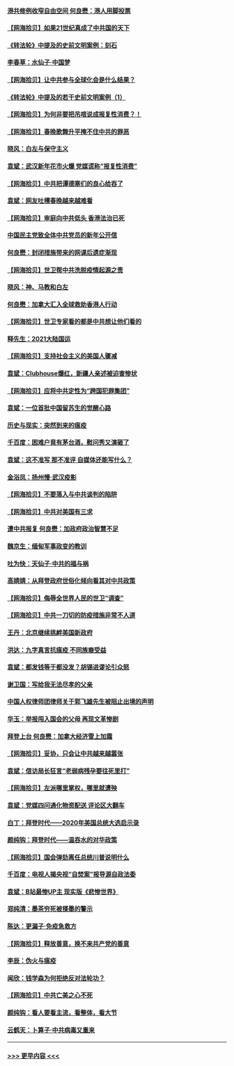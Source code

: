 #### [港共修例收窄自由空间 何良懋：港人用脚投票](../pages/nsc993/n12760734.md?t=02190901) 
#### [【网海拾贝】如果21世纪真成了中共国的天下](../pages/nsc993/n12759741.md?t=02190901) 
#### [《转法轮》中提及的史前文明案例：刻石](../pages/nsc993/n12758577.md?t=02190901) 
#### [李春草：水仙子‧中国梦](../pages/nsc993/n12757686.md?t=02190901) 
#### [【网海拾贝】让中共参与全球化会是什么结果？](../pages/nsc993/n12757585.md?t=02190901) 
#### [《转法轮》中提及的若干史前文明案例（1）](../pages/nsc993/n12756200.md?t=02190901) 
#### [【网海拾贝】为何非要把吊唁说成报复性消费？！](../pages/nsc993/n12753738.md?t=02190901) 
#### [【网海拾贝】春晚歌舞升平掩不住中共的罪恶](../pages/nsc993/n12752025.md?t=02190901) 
#### [晓风：白左与保守主义](../pages/nsc993/n12752016.md?t=02190901) 
#### [袁斌：武汉新年花市火爆 党媒谎称“报复性消费”](../pages/nsc993/n12751938.md?t=02190901) 
#### [【网海拾贝】中共把谭德塞们的良心给吞了](../pages/nsc993/n12750636.md?t=02190901) 
#### [袁斌：网友吐槽春晚越来越难看](../pages/nsc993/n12750619.md?t=02190901) 
#### [【网海拾贝】审庭向中共低头 香港法治已死](../pages/nsc993/n12748910.md?t=02190901) 
#### [中国民主党致全体中共党员的新年公开信](../pages/nsc993/n12747581.md?t=02190901) 
#### [何良懋：封闭措施带来的网课后遗症渐现](../pages/nsc993/n12747478.md?t=02190901) 
#### [【网海拾贝】世卫帮中共洗脱疫情起源之责](../pages/nsc993/n12746838.md?t=02190901) 
#### [晓风：神、马教和白左](../pages/nsc993/n12746828.md?t=02190901) 
#### [何良懋：加拿大汇入全球救助香港人行动](../pages/nsc993/n12746719.md?t=02190901) 
#### [【网海拾贝】世卫专家看的都是中共想让他们看的](../pages/nsc993/n12744865.md?t=02190901) 
#### [释先生：2021大陆国运](../pages/nsc993/n12744813.md?t=02190901) 
#### [【网海拾贝】支持社会主义的美国人骤减](../pages/nsc993/n12742476.md?t=02190901) 
#### [袁斌：Clubhouse爆红，新疆人亲述被迫害惨状](../pages/nsc993/n12742407.md?t=02190901) 
#### [【网海拾贝】应将中共定性为“跨国犯罪集团”](../pages/nsc993/n12740430.md?t=02190901) 
#### [袁斌：一位首批中国留苏生的觉醒心路](../pages/nsc993/n12740396.md?t=02190901) 
#### [历史与现实：突然到来的瘟疫](../pages/nsc993/n12738507.md?t=02190901) 
#### [千百度：困难户竟有茅台酒，慰问秀又演砸了](../pages/nsc993/n12738362.md?t=02190901) 
#### [袁斌：这不准写 那不准评 自媒体还能写什么？](../pages/nsc993/n12737833.md?t=02190901) 
#### [金浴凤：扬州慢‧武汉疫影](../pages/nsc993/n12737248.md?t=02190901) 
#### [【网海拾贝】不要落入与中共谈判的陷阱](../pages/nsc993/n12735229.md?t=02190901) 
#### [【网海拾贝】中共对美国有三求](../pages/nsc993/n12735197.md?t=02190901) 
#### [遭中共报复 何良懋：加政府政治智慧不足](../pages/nsc993/n12734323.md?t=02190901) 
#### [魏京生：缅甸军事政变的教训](../pages/nsc993/n12732470.md?t=02190901) 
#### [吐为快：天仙子·中共的福与祸](../pages/nsc993/n12732165.md?t=02190901) 
#### [高婧婧：从拜登政府世俗化倾向看其对中共政策](../pages/nsc993/n12730028.md?t=02190901) 
#### [【网海拾贝】侮辱全世界人民的世卫“调查”](../pages/nsc993/n12727884.md?t=02190901) 
#### [【网海拾贝】中共一刀切的防疫措施非常不人道](../pages/nsc993/n12724879.md?t=02190901) 
#### [王丹：北京继续挑衅美国新政府](../pages/nsc993/n12722456.md?t=02190901) 
#### [洪达：九字真言抗瘟疫 不同族裔受益](../pages/nsc993/n12722448.md?t=02190901) 
#### [袁斌：都发钱等于都没发？胡锡进谬论引众怒](../pages/nsc993/n12722393.md?t=02190901) 
#### [谢卫国：写给我无法尽孝的父亲](../pages/nsc993/n12720325.md?t=02190901) 
#### [中国人权律师团律师关于郭飞雄先生被阻止出境的声明](../pages/nsc993/n12720203.md?t=02190901) 
#### [华玉：举报闯入国会的父母 再现文革惨剧](../pages/nsc993/n12719070.md?t=02190901) 
#### [拜登上台 何良懋：加拿大经济雪上加霜](../pages/nsc993/n12718943.md?t=02190901) 
#### [【网海拾贝】妥协，只会让中共越来越嚣张](../pages/nsc993/n12717392.md?t=02190901) 
#### [袁斌：信访局长狂言“老弱病残孕要往死里打”](../pages/nsc993/n12717343.md?t=02190901) 
#### [【网海拾贝】左派哪里掌权，哪里就遭殃](../pages/nsc993/n12715009.md?t=02190901) 
#### [袁斌：党媒四问通化物资配送 评论区大翻车](../pages/nsc993/n12714950.md?t=02190901) 
#### [白丁：拜登时代——2020年美国总统大选启示录](../pages/nsc993/n12714920.md?t=02190901) 
#### [颜纯钩：拜登时代——温吞水的对华政策](../pages/nsc993/n12713245.md?t=02190901) 
#### [【网海拾贝】国会弹劾离任总统川普说明什么](../pages/nsc993/n12712816.md?t=02190901) 
#### [千百度：电视人揭央视“自焚案”报导源自政法委](../pages/nsc993/n12709760.md?t=02190901) 
#### [袁斌：B站最惨UP主 现实版《悲惨世界》](../pages/nsc993/n12709686.md?t=02190901) 
#### [郑纯清：墨茶穷死被搽墨的警示](../pages/nsc993/n12709262.md?t=02190901) 
#### [陈达：更漏子·免疫急救方](../pages/nsc993/n12709244.md?t=02190901) 
#### [【网海拾贝】释放善意，换不来共产党的善意](../pages/nsc993/n12708361.md?t=02190901) 
#### [李辰：伪火与瘟疫](../pages/nsc993/n12707981.md?t=02190901) 
#### [闻欣：钱学森为何拒绝反对法轮功？](../pages/nsc993/n12707407.md?t=02190901) 
#### [【网海拾贝】中共亡美之心不死](../pages/nsc993/n12707621.md?t=02190901) 
#### [颜纯钩：看人要看主流，看整体，看大节](../pages/nsc993/n12707536.md?t=02190901) 
#### [云鹤天：卜算子‧中共病毒又重来](../pages/nsc993/n12707408.md?t=02190901) 

----
#### [ >>> 更早内容 <<< ](../indexes/nsc993-earlier.md)
